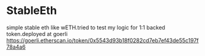 # StableEth
simple stable eth like wETH.tried to test my logic for 1:1 backed token.deployed at goerli https://goerli.etherscan.io/token/0x5543d93b18f0282cd7eb7ef43de55c197f78a4a6
